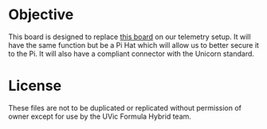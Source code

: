 # Objective

This board is designed to replace [this board](http://skpang.co.uk/catalog/pican-canbus-board-retired-replacement-available-p-1196.html) on our telemetry setup. It will have the same function but be a Pi Hat which will allow us to better secure it to the Pi. It will also have a compliant connector with the Unicorn standard. 

# License

These files are not to be duplicated or replicated without permission of owner except for use by the UVic Formula Hybrid team. 
